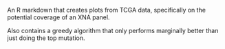 An R markdown that creates plots from TCGA data, specifically on the potential coverage of an XNA panel.

Also contains a greedy algorithm that only performs marginally better than just doing the top mutation.
